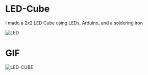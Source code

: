# LED-Cube
I made a 2x2 LED Cube using LEDs, Arduino, and a soldering iron

![LED](https://user-images.githubusercontent.com/90977640/199879483-4f45c28c-c214-4a83-8ff6-acdde6b31211.jpg)

# GIF
![LED-CUBE](https://user-images.githubusercontent.com/90977640/199879437-7d2b424f-a488-409e-ac63-68cc7d55fced.gif)
